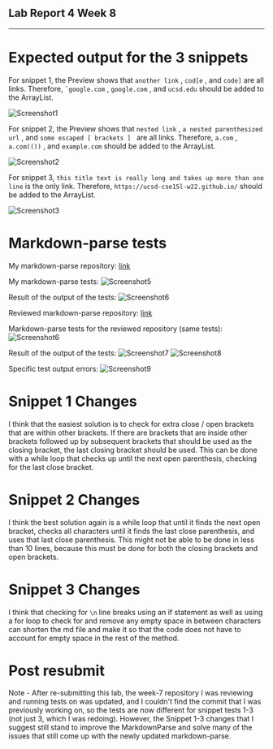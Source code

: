 ## Lab Report 4 Week 8
-------------------------

# Expected output for the 3 snippets #

For snippet 1, the Preview shows that ```another link``` , ```cod[e``` , and ```code]``` are all links. Therefore, ``` `google.com ``` , ``` google.com ``` , and ``` ucsd.edu ``` should be added to the ArrayList. 

![Screenshot1](preview-snippet-1-week-8-lab.PNG)

For snippet 2, the Preview shows that ```nested link``` , ```a nested parenthesized url``` , and ```some escaped [ brackets ] ``` are all links. Therefore, ```a.com``` , ```a.com(())``` , and ```example.com``` should be added to the ArrayList.

![Screenshot2](preview-snippet-2-week-8.PNG)

For snippet 3, ```this title text is really long and takes up more than one line``` is the only link. Therefore, ```https://ucsd-cse15l-w22.github.io/``` should be added to the ArrayList.

![Screenshot3](snippet3-redo.PNG)


# Markdown-parse tests #

My markdown-parse repository: [link](https://github.com/TylerLo416/markdown-parse.git)

My markdown-parse tests: ![Screenshot5](markdown-test-redo.PNG)

Result of the output of the tests: ![Screenshot6](myMarkdown-test-week-8.PNG)


Reviewed markdown-parse repository: [link](https://github.com/TheZenMasterz/markdown-parse.git)

Markdown-parse tests for the reviewed repository (same tests): ![Screenshot6](myMarkdown-test-week-8.PNG)

Result of the output of the tests: ![Screenshot7](reviewed-markdown-test-result.PNG)
![Screenshot8](reviewed-markdown-test-result-2.PNG)

Specific test output errors: ![Screenshot9](specific-test-errors-reviewed.PNG)

# Snippet 1 Changes #

I think that the easiest solution is to check for extra close / open brackets that are within other brackets. If there are brackets that are inside other brackets followed up by subsequent brackets that should be used as the closing bracket, the last closing bracket should be used. This can be done with a while loop that checks up until the next open parenthesis, checking for the last close bracket.

# Snippet 2 Changes #

I think the best solution again is a while loop that until it finds the next open bracket, checks all characters until it finds the last close parenthesis, and uses that last close parenthesis. This might not be able to be done in less than 10 lines, because this must be done for both the closing brackets and open brackets.

# Snippet 3 Changes #

I think that checking for ```\n``` line breaks using an if statement as well as using a for loop to check for and remove any empty space in between characters can shorten the md file and make it so that the code does not have to account for empty space in the rest of the method.

# Post resubmit #
Note - After re-submitting this lab, the week-7 repository I was reviewing and running tests on was updated, and I couldn't find the commit that I was previously working on, so the tests are now different for snippet tests 1-3 (not just 3, which I was redoing). However, the Snippet 1-3 changes that I suggest still stand to improve the MarkdownParse and solve many of the issues that still come up with the newly updated markdown-parse.